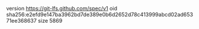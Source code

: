 version https://git-lfs.github.com/spec/v1
oid sha256:e2efd9e147ba3962bd7de389e0b6d2652d78c413999abcd02ad65371ee368637
size 5869
